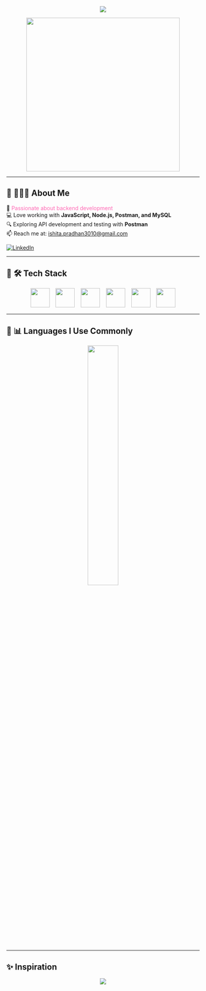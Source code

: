<p align="center">
  <img src="https://capsule-render.vercel.app/api?text=Hey%20Everyone!&animation=fadeIn&type=waving&color=FF1493&height=100"/>
</p>

<p align="center">
  <img src="https://media.giphy.com/media/gUvLYSSMguiSk/giphy.gif" width="400" height="400"/>
</p>

---

## 🌸 👩🏻‍💻 About Me  

🚀 <span style="color:#FF69B4;">Passionate about backend development</span>  
💻 Love working with **JavaScript, Node.js, Postman, and MySQL**  
🔍 Exploring API development and testing with **Postman**  
📫 Reach me at: [ishita.pradhan3010@gmail.com](mailto:ishita.pradhan3010@gmail.com)  

[![LinkedIn](https://img.shields.io/badge/LinkedIn-FF69B4?style=for-the-badge&logo=linkedin&logoColor=white)](https://www.linkedin.com/in/ishita-pradhan-067339247/)  

---

## 🎀 🛠 Tech Stack  

<p align="center">
  <img src="https://cdn.jsdelivr.net/gh/devicons/devicon/icons/html5/html5-original.svg" width="50" height="50" />
  &nbsp;&nbsp;
  <img src="https://cdn.jsdelivr.net/gh/devicons/devicon/icons/css3/css3-original.svg" width="50" height="50" />
  &nbsp;&nbsp;
  <img src="https://cdn.jsdelivr.net/gh/devicons/devicon/icons/javascript/javascript-original.svg" width="50" height="50" />
  &nbsp;&nbsp;
  <img src="https://cdn.jsdelivr.net/gh/devicons/devicon/icons/nodejs/nodejs-original.svg" width="50" height="50" />
  &nbsp;&nbsp;
  <img src="https://cdn.jsdelivr.net/gh/devicons/devicon/icons/mysql/mysql-original.svg" width="50" height="50" />
  &nbsp;&nbsp;
  <img src="https://cdn.jsdelivr.net/gh/devicons/devicon/icons/postman/postman-original.svg" width="50" height="50" />
</p>

---

## 🎨 📊 Languages I Use Commonly  

<p align="center">
  <img src="https://github-readme-stats.vercel.app/api/top-langs/?username=ishitapradhan19&layout=compact&theme=ayu-mirage" width="40%" />
</p>

---

## ✨ Inspiration  

<p align="center">
  <img src="https://quotes-github-readme.vercel.app/api?type=horizontal&theme=pink" />
</p>
